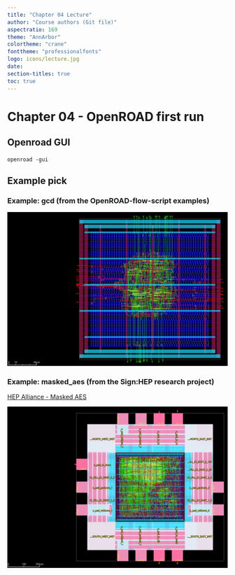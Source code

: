 ```yaml
---
title: "Chapter 04 Lecture"
author: "Course authors (Git file)"
aspectratio: 169
theme: "AnnArbor"
colortheme: "crane"
fonttheme: "professionalfonts"
logo: icons/lecture.jpg
date:
section-titles: true
toc: true
---
```


# Chapter 04 - OpenROAD first run

## Openroad GUI
```
openroad -gui
```

## Example pick

### Example: gcd (from the OpenROAD-flow-script examples)
![GDS gcd](pics_lecture/gds_gcd.png "GDS from gcd example")

### Example: masked_aes (from the Sign:HEP research project)
[HEP Alliance - Masked AES](https://github.com/HEP-Alliance/masked-aes-tapeout)

![GDS masked_aes](pics_lecture/gds_masked_aes.png)
 